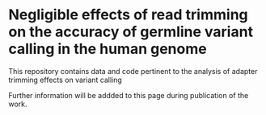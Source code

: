 # Negligible effects of read trimming on the accuracy of germline variant calling in the human genome
This repository contains data and code pertinent to the analysis of adapter trimming effects on variant calling

Further information will be addded to this page during publication of the work.
